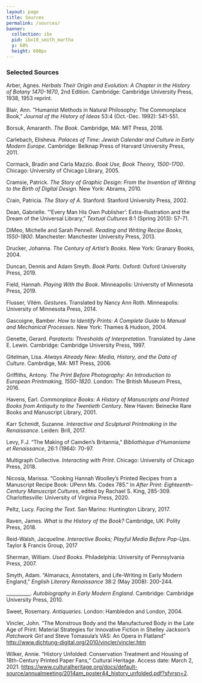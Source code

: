 ```yaml
---
layout: page
title: Sources
permalink: /sources/
banner:
  collection: ibx
  pid: ibx10_smith_martha
  y: 60%
  height: 600px
---
```

### Selected Sources

Arber, Agnes. <i>Herbals Their Origin and Evolution: A Chapter in the History of Botany 1470-1670</i>, 2nd Edition. Cambridge: Cambridge University Press, 1938, 1953 reprint.

Blair, Ann. "Humanist Methods in Natural Philosophy: The Commonplace Book," <i>Journal of the History of Ideas</i> 53:4 (Oct.-Dec. 1992): 541-551.

Borsuk, Amaranth. <i>The Book</i>. Cambridge, MA: MIT Press, 2018.

Carlebach, Elisheva. <i>Palaces of Time: Jewish Calendar and Culture in Early Modern Europe</i>. Cambridge: Belknap Press of Harvard University Press, 2011.

Cormack, Bradin and Carla Mazzio. <i>Book Use, Book Theory, 1500-1700</i>. Chicago: University of Chicago Library, 2005.

Cramsie, Patrick. <i>The Story of Graphic Design: From the Invention of Writing to the Birth of Digital Design</i>. New York: Abrams, 2010.

Crain, Patricia. <i>The Story of A</i>. Stanford: Stanford University Press, 2002.

Dean, Gabrielle. “‘Every Man His Own Publisher’: Extra-Illustration and the Dream of the Universal Library,” <i>Textual Cultures</i> 8:1 (Spring 2013): 57-71.

DiMeo, Michelle and Sarah Pennell. <i>Reading and Writing Recipe Books, 1550-1800</i>. Manchester: Manchester University Press, 2013.

Drucker, Johanna. <i>The Century of Artist’s Books</i>. New York: Granary Books, 2004.

Duncan, Dennis and Adam Smyth. <i>Book Parts</i>. Oxford: Oxford University Press, 2019.

Field, Hannah. <i>Playing With the Book</i>. Minneapolis: University of Minnesota Press, 2019.

Flusser, Vilém. <i>Gestures</i>. Translated by Nancy Ann Roth. Minneapolis: University of Minnesota Press, 2014.

Gascoigne, Bamber. <i>How to Identify Prints: A Complete Guide to Manual and Mechanical Processes</i>. New York: Thames & Hudson, 2004.

Genette, Gerard. <i>Paratexts: Thresholds of Interpretation</i>. Translated by Jane E. Lewin. Cambridge: Cambridge University Press, 1997.

Gitelman, Lisa. <i>Always Already New: Media, History, and the Data of Culture</i>. Cambrdige, MA: MIT Press, 2006.

Griffiths, Antony. <i>The Print Before Photography: An Introduction to European Printmaking, 1550-1820</i>. London: The British Museum Press, 2016.

Havens, Earl. <i>Commonplace Books: A History of Manuscripts and Printed Books from Antiquity to the Twentieth Century</i>. New Haven: Beinecke Rare Books and Manuscript Library, 2001.

Karr Schmidt, Suzanne. <i>Interactive and Sculptural Printmaking in the Renaissance</i>. Leiden: Brill, 2017.

Levy, F.J. “The Making of Camden’s Britannia,” <i>Bibliothèque d’Humanisme et Renaissance</i>, 26:1 (1964): 70-97.

Multigraph Collective. <i>Interacting with Print</i>. Chicago: University of Chicago Press, 2018.

Nicosia, Marissa. “Cooking Hannah Woolley’s Printed Recipes from a Manuscript Recipe Book: UPenn Ms. Codex 785.” In <i>After Print: Eighteenth-Century Manuscript Cultures</i>, edited by Rachael S. King, 285-309. Charlottesville: University of Virginia Press, 2020.

Peltz, Lucy. <i>Facing the Text</i>. San Marino: Huntington Library, 2017.

Raven, James. <i>What is the History of the Book?</i> Cambridge, UK: Polity Press, 2018.

Reid-Walsh, Jacqueline. <i>Interactive Books; Playful Media Before Pop-Ups</i>. Taylor & Francis Group, 2017

Sherman, William. <i>Used Books</i>. Philadelphia: University of Pennsylvania Press, 2007.

Smyth, Adam. “Almanacs, Annotaters, and Life-Writing in Early Modern England,” <i>English Literary Renaissance</i> 38:2 (May 2008): 200-244.

__________. <i>Autobiography in Early Modern England</i>. Cambridge: Cambridge University Press, 2010.

Sweet, Rosemary. <i>Antiquaries</i>. London: Hambledon and London, 2004.

Vincler, John. “The Monstrous Body and the Manufactured Body in the Late Age of Print: Material Strategies for Innovative Fiction in Shelley Jackson’s <i>Patchwork Girl</i> and Steve Tomasula’s VAS: An Opera in Flatland”
<http://www.dichtung-digital.org/2010/vincler/vincler.htm>

Wilker, Annie. “History Unfolded: Conservation Treatment and Housing of 18th-Century Printed Paper Fans,” Cultural Heritage. Access date: March 2, 2021. <https://www.culturalheritage.org/docs/default-source/annualmeeting/2014am_poster44_history_unfolded.pdf?sfvrsn=2>.
